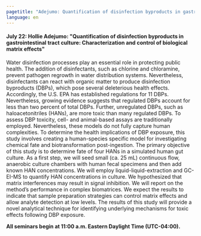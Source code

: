 ```yaml
---
pagetitle: "Adejumo: Quantification of disinfection byproducts in gastrointestinal tract culture: Characterization and control of biological matrix effects"
language: en
---
```


#### July 22: Hollie Adejumo: "Quantification of disinfection byproducts in gastrointestinal tract culture: Characterization and control of biological matrix effects"

Water disinfection processes play an essential role in protecting
public health.  The addition of disinfectants, such as chlorine and
chloramine, prevent pathogen regrowth in water distribution systems.
Nevertheless, disinfectants can react with organic matter to produce
disinfection byproducts (DBPs), which pose several deleterious health
effects.  Accordingly, the U.S. EPA has established regulations for 11
DBPs.  Nevertheless, growing evidence suggests that regulated DBPs
account for less than two percent of total DBPs.  Further, unregulated
DBPs, such as haloacetonitriles (HANs), are more toxic than many
regulated DBPs.  To assess DBP toxicity, cell- and animal-based assays
are traditionally employed.  Nevertheless, these models do not fully
capture human complexities.  To determine the health implications of
DBP exposure, this study involves creating a human-species specific
model for investigating chemical fate and biotransformation
post-ingestion.  The primary objective of this study is to determine
fate of four HANs in a simulated human gut culture.  As a first step,
we will seed small (ca. 25 mL) continuous flow, anaerobic culture
chambers with human fecal specimens and then add known HAN
concentrations.  We will employ liquid-liquid-extraction and GC-EI-MS
to quantify HAN concentrations in culture.  We hypothesized that
matrix interferences may result in signal inhibition.  We will report
on the method’s performance in complex biomatrices.  We expect the
results to indicate that sample preparation strategies can control
matrix effects and allow analyte detection at low levels.  The results
of this study will provide a novel analytical technique for
identifying underlying mechanisms for toxic effects following DBP
exposure.

**All seminars begin at 11:00 a.m. Eastern Daylight Time
(UTC-04:00).**
